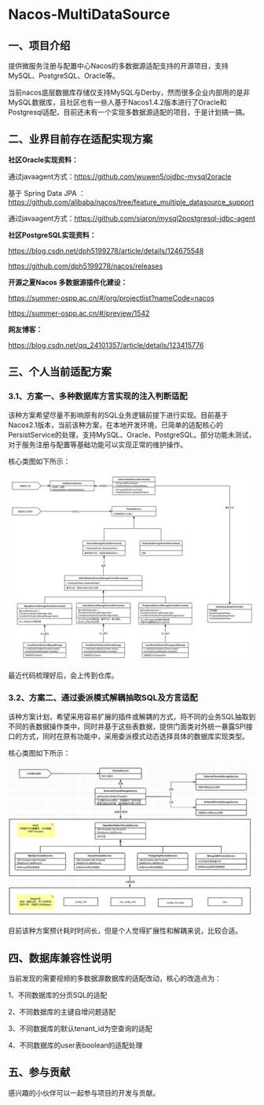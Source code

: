 # Nacos-MultiDataSource
## 一、项目介绍

提供微服务注册与配置中心Nacos的多数据源适配支持的开源项目，支持MySQL、PostgreSQL、Oracle等。

当前nacos底层数据库存储仅支持MySQL与Derby，然而很多企业内部用的是非MySQL数据库，且社区也有一些人基于Nacos1.4.2版本进行了Oracle和Postgresql适配，目前还未有一个实现多数据源适配的项目，于是计划搞一搞。

## 二、业界目前存在适配实现方案

**社区Oracle实现资料：**

通过javaagent方式：https://github.com/wuwen5/ojdbc-mysql2oracle

基于 Spring Data JPA ：https://github.com/alibaba/nacos/tree/feature_multiple_datasource_support

通过javaagent方式：https://github.com/siaron/mysql2postgresql-jdbc-agent

**社区PostgreSQL实现资料：**

https://blog.csdn.net/dph5199278/article/details/124675548

https://github.com/dph5199278/nacos/releases

**开源之夏Nacos 多数据源插件化建设：**	

https://summer-ospp.ac.cn/#/org/projectlist?nameCode=nacos	

https://summer-ospp.ac.cn/#/preview/1542	

**网友博客：**

https://blog.csdn.net/qq_24101357/article/details/123415776

## 三、个人当前适配方案

### 3.1、方案一、多种数据库方言实现的注入判断适配

该种方案希望尽量不影响原有的SQL业务逻辑前提下进行实现。目前基于Nacos2.1版本，当前该种方案，在本地开发环境，已简单的适配核心的PersistService的处理，支持MySQL、Oracle、PostgreSQL。部分功能未测试，对于服务注册与配置等基础功能可以实现正常的维护操作。

核心类图如下所示：

![方案一](./images/plan1.png)

最近代码梳理好后，会上传到仓库。





### 3.2、方案二、通过委派模式解耦抽取SQL及方言适配

该种方案计划，希望采用容易扩展的插件或解耦的方式，将不同的业务SQL抽取到不同的表数据操作类中，同时并基于这些表数据，提供门面类对外统一暴露SPI接口的方式，同时在原有功能中，采用委派模式动态选择具体的数据库实现类型。

核心类图如下所示：

![方案二](./images/plan2.png)

目前该种方案预计耗时时间长，但是个人觉得扩展性和解耦来说，比较合适。

## 四、数据库兼容性说明

当前发现的需要视频的多数据源数据库的适配改动，核心的改造点为：

1、不同数据库的分页SQL的适配

2、不同数据库的主键自增问题适配

3、不同数据库的默认tenant_id为空查询的适配

4、不同数据库的user表boolean的适配处理

## 五、参与贡献

感兴趣的小伙伴可以一起参与项目的开发与贡献。



